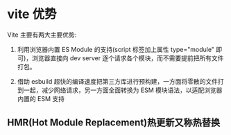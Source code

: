 # vite 优势

Vite 主要有两大主要优势:


1. 利用浏览器内置 ES Module 的支持(script 标签加上属性 type="module" 即可)，浏览器直接向 dev server 逐个请求各个模块，而不需要提前把所有文件打包。


2. 借助 esbuild 超快的编译速度把第三方库进行预构建，一方面将零散的文件打到一起，减少网络请求，另一方面全面转换为 ESM 模块语法，以适配浏览器内置的 ESM 支持


## HMR(Hot Module Replacement)热更新又称热替换

